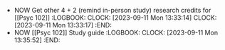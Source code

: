 - NOW Get other 4 + 2 (remind in-person study) research credits for [[Psyc 102]]
  :LOGBOOK:
  CLOCK: [2023-09-11 Mon 13:33:14]
  CLOCK: [2023-09-11 Mon 13:33:17]
  :END:
- NOW [[Psyc 102]] Study guide
  :LOGBOOK:
  CLOCK: [2023-09-11 Mon 13:35:52]
  :END: